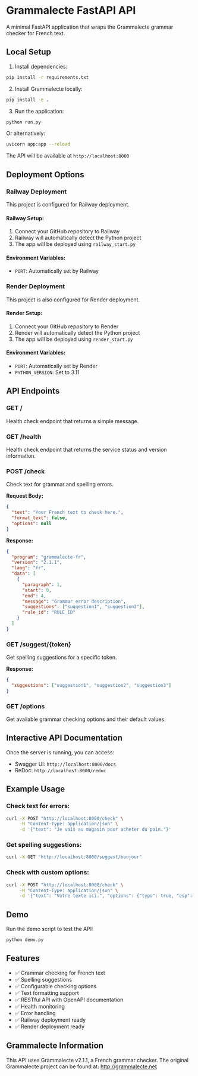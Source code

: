 # Grammalecte FastAPI API

A minimal FastAPI application that wraps the Grammalecte grammar checker for French text.

## Local Setup

1. Install dependencies:

```bash
pip install -r requirements.txt
```

2. Install Grammalecte locally:

```bash
pip install -e .
```

3. Run the application:

```bash
python run.py
```

Or alternatively:

```bash
uvicorn app:app --reload
```

The API will be available at `http://localhost:8000`

## Deployment Options

### Railway Deployment

This project is configured for Railway deployment.

#### Railway Setup:

1. Connect your GitHub repository to Railway
2. Railway will automatically detect the Python project
3. The app will be deployed using `railway_start.py`

#### Environment Variables:

- `PORT`: Automatically set by Railway

### Render Deployment

This project is also configured for Render deployment.

#### Render Setup:

1. Connect your GitHub repository to Render
2. Render will automatically detect the Python project
3. The app will be deployed using `render_start.py`

#### Environment Variables:

- `PORT`: Automatically set by Render
- `PYTHON_VERSION`: Set to 3.11

## API Endpoints

### GET /

Health check endpoint that returns a simple message.

### GET /health

Health check endpoint that returns the service status and version information.

### POST /check

Check text for grammar and spelling errors.

**Request Body:**

```json
{
  "text": "Your French text to check here.",
  "format_text": false,
  "options": null
}
```

**Response:**

```json
{
  "program": "grammalecte-fr",
  "version": "2.1.1",
  "lang": "fr",
  "data": [
    {
      "paragraph": 1,
      "start": 0,
      "end": 4,
      "message": "Grammar error description",
      "suggestions": ["suggestion1", "suggestion2"],
      "rule_id": "RULE_ID"
    }
  ]
}
```

### GET /suggest/{token}

Get spelling suggestions for a specific token.

**Response:**

```json
{
  "suggestions": ["suggestion1", "suggestion2", "suggestion3"]
}
```

### GET /options

Get available grammar checking options and their default values.

## Interactive API Documentation

Once the server is running, you can access:

- Swagger UI: `http://localhost:8000/docs`
- ReDoc: `http://localhost:8000/redoc`

## Example Usage

### Check text for errors:

```bash
curl -X POST "http://localhost:8000/check" \
     -H "Content-Type: application/json" \
     -d '{"text": "Je vais au magasin pour acheter du pain."}'
```

### Get spelling suggestions:

```bash
curl -X GET "http://localhost:8000/suggest/bonjour"
```

### Check with custom options:

```bash
curl -X POST "http://localhost:8000/check" \
     -H "Content-Type: application/json" \
     -d '{"text": "Votre texte ici.", "options": {"typo": true, "esp": true}}'
```

## Demo

Run the demo script to test the API:

```bash
python demo.py
```

## Features

- ✅ Grammar checking for French text
- ✅ Spelling suggestions
- ✅ Configurable checking options
- ✅ Text formatting support
- ✅ RESTful API with OpenAPI documentation
- ✅ Health monitoring
- ✅ Error handling
- ✅ Railway deployment ready
- ✅ Render deployment ready

## Grammalecte Information

This API uses Grammalecte v2.1.1, a French grammar checker. The original Grammalecte project can be found at: http://grammalecte.net
